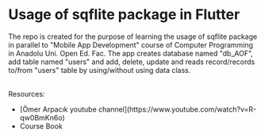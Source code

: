 # Usage of sqflite package in Flutter
<p>The repo is created for the purpose of learning the usage of sqflite package in parallel to "Mobile App Development" course of Computer Programming in Anadolu Uni. Open Ed. Fac. 
The app creates database named "db_AOF", add table named "users" and add, delete, update and reads record/records to/from "users" table by using/without using data class. </p> <br> Resources:<br>
<ul>
   <li> [Ömer Arpacık youtube channel](https://www.youtube.com/watch?v=R-qw0BmKn6o)</li>
   <li>Course Book</li>
</ul>
 
   
